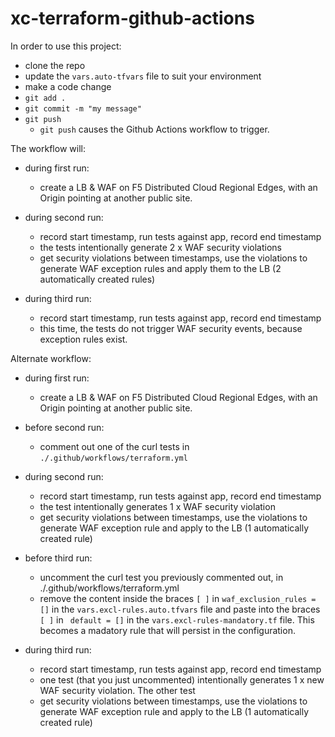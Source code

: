 # xc-terraform-github-actions

In order to use this project:

- clone the repo
- update the `vars.auto-tfvars` file to suit your environment
- make a code change
- `git add .`
- `git commit -m "my message"`
- `git push`   
    - `git push` causes the Github Actions workflow to trigger.

The workflow will:

- during first run:
    - create a LB & WAF on F5 Distributed Cloud Regional Edges, with an Origin pointing at another public site.

- during second run:
    - record start timestamp, run tests against app, record end timestamp
    - the tests intentionally generate 2 x WAF security violations
    - get security violations between timestamps, use the violations to generate WAF exception rules and apply them to the LB (2 automatically created rules)

- during third run:
    - record start timestamp, run tests against app, record end timestamp
    - this time, the tests do not trigger WAF security events, because exception rules exist.


Alternate workflow:

- during first run:
    - create a LB & WAF on F5 Distributed Cloud Regional Edges, with an Origin pointing at another public site.

- before second run:
    - comment out one of the curl tests in `./.github/workflows/terraform.yml`

- during second run:
    - record start timestamp, run tests against app, record end timestamp
    - the test intentionally generates 1 x WAF security violation
    - get security violations between timestamps, use the violations to generate WAF exception rule and apply to the LB (1 automatically created rule)

- before third run:
    - uncomment the curl test you previously commented out, in ./.github/workflows/terraform.yml
    - remove the content inside the braces `[ ]` in `waf_exclusion_rules = []` in the `vars.excl-rules.auto.tfvars` file and paste into the braces `[ ]` in ` default = []` in the `vars.excl-rules-mandatory.tf` file.  This becomes a madatory rule that will persist in the configuration.

- during third run:
    - record start timestamp, run tests against app, record end timestamp
    - one test (that you just uncommented) intentionally generates 1 x new WAF security violation.  The other test 
    - get security violations between timestamps, use the violations to generate WAF exception rule and apply to the LB (1 automatically created rule)
